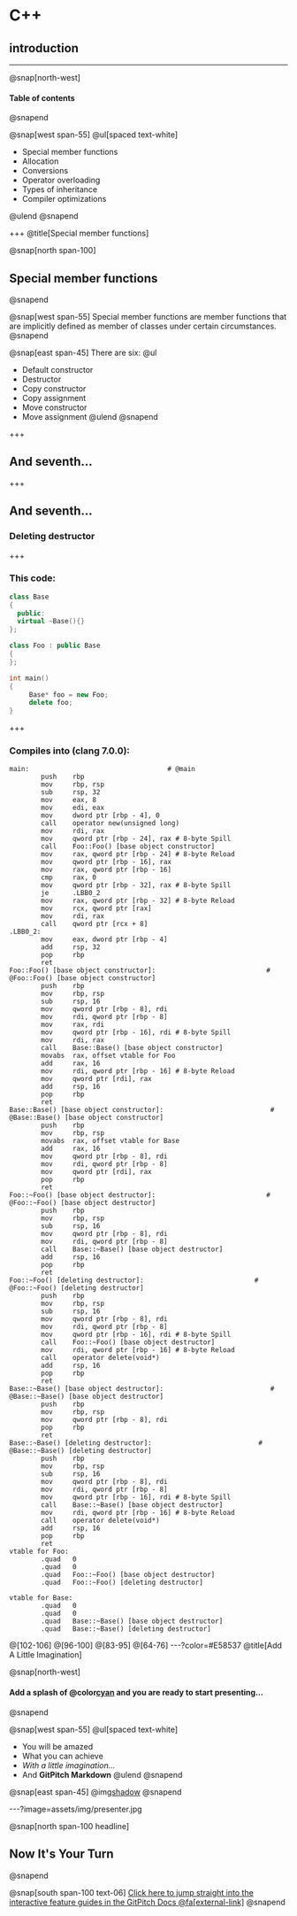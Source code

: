 # C++
## introduction

---

@snap[north-west]
#### Table of contents
@snapend

@snap[west span-55]
@ul[spaced text-white]

- Special member functions
- Allocation
- Conversions
- Operator overloading
- Types of inheritance
- Compiler optimizations

@ulend
@snapend

+++
@title[Special member functions]

@snap[north span-100]
## Special member functions
@snapend

@snap[west span-55]
Special member functions are member functions that are implicitly defined as member of classes under certain circumstances.
@snapend

@snap[east span-45]
There are six:
@ul
- Default constructor
- Destructor
- Copy constructor
- Copy assignment
- Move constructor
- Move assignment
@ulend
@snapend


+++ 
## And seventh...

+++ 
## And seventh...

### Deleting destructor

+++
### This code:
```cpp
class Base
{
  public:
  virtual ~Base(){}
};

class Foo : public Base
{
};

int main()
{   
     Base* foo = new Foo;
     delete foo;
}
```

+++
### Compiles into (clang 7.0.0):
```x86asm
main:                                   # @main
        push    rbp
        mov     rbp, rsp
        sub     rsp, 32
        mov     eax, 8
        mov     edi, eax
        mov     dword ptr [rbp - 4], 0
        call    operator new(unsigned long)
        mov     rdi, rax
        mov     qword ptr [rbp - 24], rax # 8-byte Spill
        call    Foo::Foo() [base object constructor]
        mov     rax, qword ptr [rbp - 24] # 8-byte Reload
        mov     qword ptr [rbp - 16], rax
        mov     rax, qword ptr [rbp - 16]
        cmp     rax, 0
        mov     qword ptr [rbp - 32], rax # 8-byte Spill
        je      .LBB0_2
        mov     rax, qword ptr [rbp - 32] # 8-byte Reload
        mov     rcx, qword ptr [rax]
        mov     rdi, rax
        call    qword ptr [rcx + 8]
.LBB0_2:
        mov     eax, dword ptr [rbp - 4]
        add     rsp, 32
        pop     rbp
        ret
Foo::Foo() [base object constructor]:                            # @Foo::Foo() [base object constructor]
        push    rbp
        mov     rbp, rsp
        sub     rsp, 16
        mov     qword ptr [rbp - 8], rdi
        mov     rdi, qword ptr [rbp - 8]
        mov     rax, rdi
        mov     qword ptr [rbp - 16], rdi # 8-byte Spill
        mov     rdi, rax
        call    Base::Base() [base object constructor]
        movabs  rax, offset vtable for Foo
        add     rax, 16
        mov     rdi, qword ptr [rbp - 16] # 8-byte Reload
        mov     qword ptr [rdi], rax
        add     rsp, 16
        pop     rbp
        ret
Base::Base() [base object constructor]:                           # @Base::Base() [base object constructor]
        push    rbp
        mov     rbp, rsp
        movabs  rax, offset vtable for Base
        add     rax, 16
        mov     qword ptr [rbp - 8], rdi
        mov     rdi, qword ptr [rbp - 8]
        mov     qword ptr [rdi], rax
        pop     rbp
        ret
Foo::~Foo() [base object destructor]:                            # @Foo::~Foo() [base object destructor]
        push    rbp
        mov     rbp, rsp
        sub     rsp, 16
        mov     qword ptr [rbp - 8], rdi
        mov     rdi, qword ptr [rbp - 8]
        call    Base::~Base() [base object destructor]
        add     rsp, 16
        pop     rbp
        ret
Foo::~Foo() [deleting destructor]:                            # @Foo::~Foo() [deleting destructor]
        push    rbp
        mov     rbp, rsp
        sub     rsp, 16
        mov     qword ptr [rbp - 8], rdi
        mov     rdi, qword ptr [rbp - 8]
        mov     qword ptr [rbp - 16], rdi # 8-byte Spill
        call    Foo::~Foo() [base object destructor]
        mov     rdi, qword ptr [rbp - 16] # 8-byte Reload
        call    operator delete(void*)
        add     rsp, 16
        pop     rbp
        ret
Base::~Base() [base object destructor]:                           # @Base::~Base() [base object destructor]
        push    rbp
        mov     rbp, rsp
        mov     qword ptr [rbp - 8], rdi
        pop     rbp
        ret
Base::~Base() [deleting destructor]:                           # @Base::~Base() [deleting destructor]
        push    rbp
        mov     rbp, rsp
        sub     rsp, 16
        mov     qword ptr [rbp - 8], rdi
        mov     rdi, qword ptr [rbp - 8]
        mov     qword ptr [rbp - 16], rdi # 8-byte Spill
        call    Base::~Base() [base object destructor]
        mov     rdi, qword ptr [rbp - 16] # 8-byte Reload
        call    operator delete(void*)
        add     rsp, 16
        pop     rbp
        ret
vtable for Foo:
        .quad   0
        .quad   0
        .quad   Foo::~Foo() [base object destructor]
        .quad   Foo::~Foo() [deleting destructor]

vtable for Base:
        .quad   0
        .quad   0
        .quad   Base::~Base() [base object destructor]
        .quad   Base::~Base() [deleting destructor]
```
@[102-106]
@[96-100]
@[83-95]
@[64-76]
---?color=#E58537 
@title[Add A Little Imagination]

@snap[north-west]
#### Add a splash of @color[cyan](**color**) and you are ready to start presenting...
@snapend

@snap[west span-55]
@ul[spaced text-white]
- You will be amazed
- What you can achieve
- *With a little imagination...*
- And **GitPitch Markdown**
@ulend
@snapend

@snap[east span-45]
@img[shadow](assets/img/conference.png)
@snapend

---?image=assets/img/presenter.jpg

@snap[north span-100 headline]
## Now It's Your Turn
@snapend

@snap[south span-100 text-06]
[Click here to jump straight into the interactive feature guides in the GitPitch Docs @fa[external-link]](https://gitpitch.com/docs/getting-started/tutorial/)
@snapend
